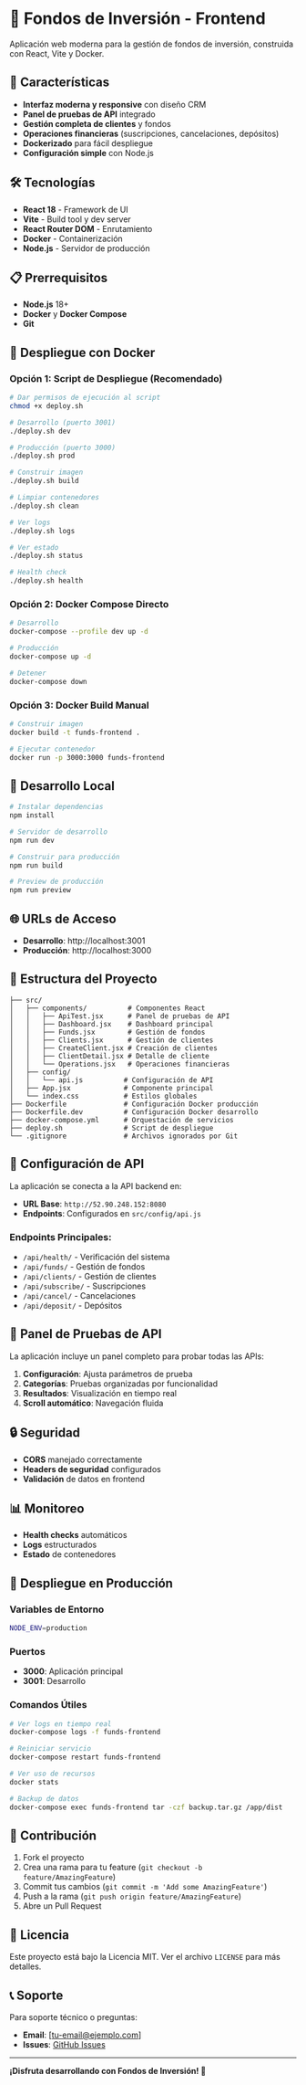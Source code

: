 # 🏦 Fondos de Inversión - Frontend

Aplicación web moderna para la gestión de fondos de inversión, construida con React, Vite y Docker.

## 🚀 Características

- **Interfaz moderna y responsive** con diseño CRM
- **Panel de pruebas de API** integrado
- **Gestión completa de clientes** y fondos
- **Operaciones financieras** (suscripciones, cancelaciones, depósitos)
- **Dockerizado** para fácil despliegue
- **Configuración simple** con Node.js

## 🛠️ Tecnologías

- **React 18** - Framework de UI
- **Vite** - Build tool y dev server
- **React Router DOM** - Enrutamiento
- **Docker** - Containerización
- **Node.js** - Servidor de producción

## 📋 Prerrequisitos

- **Node.js** 18+ 
- **Docker** y **Docker Compose**
- **Git**

## 🐳 Despliegue con Docker

### Opción 1: Script de Despliegue (Recomendado)

```bash
# Dar permisos de ejecución al script
chmod +x deploy.sh

# Desarrollo (puerto 3001)
./deploy.sh dev

# Producción (puerto 3000)
./deploy.sh prod

# Construir imagen
./deploy.sh build

# Limpiar contenedores
./deploy.sh clean

# Ver logs
./deploy.sh logs

# Ver estado
./deploy.sh status

# Health check
./deploy.sh health
```

### Opción 2: Docker Compose Directo

```bash
# Desarrollo
docker-compose --profile dev up -d

# Producción
docker-compose up -d

# Detener
docker-compose down
```

### Opción 3: Docker Build Manual

```bash
# Construir imagen
docker build -t funds-frontend .

# Ejecutar contenedor
docker run -p 3000:3000 funds-frontend
```

## 🔧 Desarrollo Local

```bash
# Instalar dependencias
npm install

# Servidor de desarrollo
npm run dev

# Construir para producción
npm run build

# Preview de producción
npm run preview
```

## 🌐 URLs de Acceso

- **Desarrollo**: http://localhost:3001
- **Producción**: http://localhost:3000

## 📁 Estructura del Proyecto

```
├── src/
│   ├── components/          # Componentes React
│   │   ├── ApiTest.jsx      # Panel de pruebas de API
│   │   ├── Dashboard.jsx    # Dashboard principal
│   │   ├── Funds.jsx        # Gestión de fondos
│   │   ├── Clients.jsx      # Gestión de clientes
│   │   ├── CreateClient.jsx # Creación de clientes
│   │   ├── ClientDetail.jsx # Detalle de cliente
│   │   └── Operations.jsx   # Operaciones financieras
│   ├── config/
│   │   └── api.js          # Configuración de API
│   ├── App.jsx             # Componente principal
│   └── index.css           # Estilos globales
├── Dockerfile              # Configuración Docker producción
├── Dockerfile.dev          # Configuración Docker desarrollo
├── docker-compose.yml      # Orquestación de servicios
├── deploy.sh               # Script de despliegue
└── .gitignore              # Archivos ignorados por Git
```

## 🔌 Configuración de API

La aplicación se conecta a la API backend en:
- **URL Base**: `http://52.90.248.152:8080`
- **Endpoints**: Configurados en `src/config/api.js`

### Endpoints Principales:
- `/api/health/` - Verificación del sistema
- `/api/funds/` - Gestión de fondos
- `/api/clients/` - Gestión de clientes
- `/api/subscribe/` - Suscripciones
- `/api/cancel/` - Cancelaciones
- `/api/deposit/` - Depósitos

## 🧪 Panel de Pruebas de API

La aplicación incluye un panel completo para probar todas las APIs:

1. **Configuración**: Ajusta parámetros de prueba
2. **Categorías**: Pruebas organizadas por funcionalidad
3. **Resultados**: Visualización en tiempo real
4. **Scroll automático**: Navegación fluida

## 🔒 Seguridad

- **CORS** manejado correctamente
- **Headers de seguridad** configurados
- **Validación** de datos en frontend

## 📊 Monitoreo

- **Health checks** automáticos
- **Logs** estructurados
- **Estado** de contenedores

## 🚀 Despliegue en Producción

### Variables de Entorno
```bash
NODE_ENV=production
```

### Puertos
- **3000**: Aplicación principal
- **3001**: Desarrollo

### Comandos Útiles

```bash
# Ver logs en tiempo real
docker-compose logs -f funds-frontend

# Reiniciar servicio
docker-compose restart funds-frontend

# Ver uso de recursos
docker stats

# Backup de datos
docker-compose exec funds-frontend tar -czf backup.tar.gz /app/dist
```

## 🤝 Contribución

1. Fork el proyecto
2. Crea una rama para tu feature (`git checkout -b feature/AmazingFeature`)
3. Commit tus cambios (`git commit -m 'Add some AmazingFeature'`)
4. Push a la rama (`git push origin feature/AmazingFeature`)
5. Abre un Pull Request

## 📝 Licencia

Este proyecto está bajo la Licencia MIT. Ver el archivo `LICENSE` para más detalles.

## 📞 Soporte

Para soporte técnico o preguntas:
- **Email**: [tu-email@ejemplo.com]
- **Issues**: [GitHub Issues](https://github.com/tu-usuario/funds-frontend/issues)

---

**¡Disfruta desarrollando con Fondos de Inversión! 🎉**
